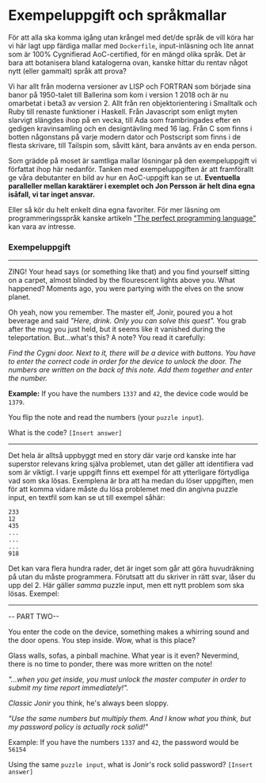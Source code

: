 # Exempeluppgift och språkmallar

För att alla ska komma igång utan krångel med det/de språk de vill köra har vi här lagt upp färdiga mallar med `Dockerfile`, input-inläsning och lite annat som är 100% Cygnifierad AoC-certified, för en mängd olika språk. Det är bara att botanisera bland katalogerna ovan, kanske hittar du rentav något nytt (eller gammalt) språk att prova?

Vi har allt från moderna versioner av LISP och FORTRAN som började sina banor på 1950-talet till Ballerina som kom i version 1 2018 och är nu omarbetat i beta3 av version 2. Allt från ren objektorientering i Smalltalk och Ruby till renaste funktioner i Haskell. Från Javascript som enligt myten slarvigt slängdes ihop på en vecka, till Ada som frambringades efter en gedigen kravinsamling och en designtävling med 16 lag. Från C som finns i botten någonstans på varje modern dator och Postscript som finns i de flesta skrivare, till Tailspin som, såvitt känt, bara använts av en enda person.

Som grädde på moset är samtliga mallar lösningar på den exempeluppgift vi författat ihop här nedanför. Tanken med exempeluppgiften är att framförallt ge våra debutanter en bild av hur en AoC-uppgift kan se ut. **Eventuella paralleller mellan karaktärer i exemplet och Jon Persson är helt dina egna isåfall, vi tar inget ansvar.**  

Eller så kör du helt enkelt dina egna favoriter. För mer läsning om programmeringsspråk kanske artikeln ["The perfect programming language"](https://cygni.se/the-perfect-programming-language/) kan vara av intresse.

### Exempeluppgift

---
ZING! Your head says (or something like that) and you find yourself sitting on a carpet, almost blinded by the flourescent lights above you. What happened? Moments ago, you were partying with the elves on the snow planet. 

Oh yeah, now you remember. The master elf, Jonir, poured you a hot beverage and said _"Here, drink. Only you can solve this quest"._ You grab after the mug you just held, but it seems like it vanished during the teleportation. But...what's this? A note? You read it carefully:

_Find the Cygni door. Next to it, there will be a device with buttons. You have to enter the correct code in order for the device to unlock the door. The numbers are written on the back of this note. Add them together and enter the number._

**Example:** If you have the numbers `1337` and `42`, the device code would be `1379`.

You flip the note and read the numbers (your `puzzle input`).

What is the code? `[Insert answer]`

---

Det hela är alltså uppbyggt med en story där varje ord kanske inte har superstor relevans kring själva problemet, utan det gäller att identifiera vad som är viktigt. I varje uppgift finns ett exempel för att ytterligare förtydliga vad som ska lösas. Exemplena är bra att ha medan du löser uppgiften, men för att komma vidare måste du lösa problemet med din angivna puzzle input, en textfil som kan se ut till exempel såhär:

```
233
12
435
...
...
...
918
```

Det kan vara flera hundra rader, det är inget som går att göra huvudräkning på utan du måste programmera. Förutsatt att du skriver in rätt svar, låser du upp del 2. Här gäller _samma_ puzzle input, men ett nytt problem som ska lösas. Exempel:

---

-- PART TWO--

You enter the code on the device, something makes a whirring sound and the door opens. You step inside. Wow, what is this place? 

Glass walls, sofas, a pinball machine. What year is it even? Nevermind, there is no time to ponder, there was more written on the note! 

_"...when you get inside, you must unlock the master computer in order to submit my time report immediately!"._ 

_Classic Jonir_ you think, he's always been sloppy. 

_"Use the same numbers but multiply them. And I know what you think, but my password policy is actually rock solid!"_

Example: If you have the numbers `1337` and `42`, the password would be `56154`

Using the same `puzzle input`, what is Jonir's rock solid password? `[Insert answer]`
